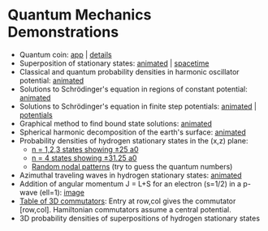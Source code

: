 # Quantum Mechanics Demonstrations

- Quantum coin: [app](https://dkirkby.github.io/quantum-coin/) &#124; [details](https://github.com/dkirkby/quantum-coin/blob/master/README.md)
- Superposition of stationary states: [animated](media/superposition.gif) &#124; [spacetime](media/superposition_xt.png)
- Classical and quantum probability densities in harmonic oscillator potential: [animated](media/harmonic.gif)
- Solutions to Schrödinger's equation in regions of constant potential: [animated](media/V0solns.gif)
- Solutions to Schrödinger's equation in finite step potentials: [animated](media/stepPsi.gif) &#124; [potentials](media/stepV.png)
- Graphical method to find bound state solutions: [animated](media/stepBound.gif)
- Spherical harmonic decomposition of the earth's surface: [animated](media/topoYlm.html)
- Probability densities of hydrogen stationary states in the (x,z) plane:
  - [n = 1,2,3 states showing ±25 a0](media/hydrogen123.png)
  - [n = 4 states showing ±31.25 a0](media/hydrogen4.png)
  - [Random nodal patterns](media/randomNodes.png) (try to guess the quantum numbers)
- Azimuthal traveling waves in hydrogen stationary states: [animated](media/azimuthal.html)
- Addition of angular momentum J = L+S for an electron (s=1/2) in a p-wave (ell=1): [image](media/jAdd.png)
- [Table of 3D commutators](media/Commutators.pdf): Entry at row,col gives the commutator [row,col]. Hamiltonian commutators assume a central potential.
- 3D probability densities of superpositions of hydrogen stationary states
